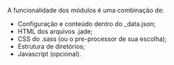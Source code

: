 A funcionalidade dos módulos é uma combinação de:

- Configuração e conteúdo dentro do _data.json;
- HTML dos arquivos .jade;
- CSS do .sass (ou o pre-processor de sua escolha);
- Estrutura de diretórios;
- Javascript (opcional).

